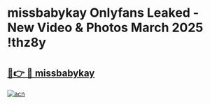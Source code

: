 # missbabykay Onlyfans Leaked - New Video & Photos March 2025 !thz8y

# <h2><a href="https://jw24v7.iuczelnia.edu.pl?title=missbabykay&ref=thz8y">🔗👉 🔴 missbabykay</a></h2>

[![acn](https://github.com/user-attachments/assets/0f9c940e-d8b0-45ae-aac7-cd30a18b3e1c)](https://jw24v7.iuczelnia.edu.pl?title=missbabykay&ref=thz8y)

